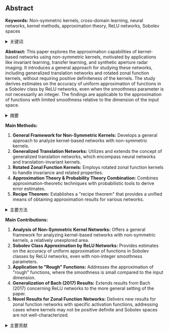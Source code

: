 ## Abstract

**Keywords:** Non-symmetric kernels, cross-domain learning, neural networks, kernel methods, approximation theory, ReLU networks, Sobolev spaces
<details>
    <summary>关键词</summary>
    <ul>
        非对称核, 跨域学习, 神经网络, 核方法, 逼近论, ReLU 网络, 索博列夫空间
    </ul>
</details>

**Abstract:**
This paper explores the approximation capabilities of kernel-based networks using non-symmetric kernels, motivated by applications like invariant learning, transfer learning, and synthetic aperture radar imaging. It introduces a general approach for studying these networks, including generalized translation networks and rotated zonal function kernels, without requiring positive definiteness of the kernels. The study derives estimates on the accuracy of uniform approximation of functions in a Sobolev class by ReLU networks, even when the smoothness parameter is not necessarily an integer.  The findings are applicable to the approximation of functions with limited smoothness relative to the dimension of the input space.

<details>
    <summary>摘要</summary>
    <ul>
        本文探讨了使用非对称核的核函数网络的逼近能力，其动机来自于不变学习、迁移学习和合成孔径雷达成像等应用。本文引入了一种通用方法来研究这些网络，包括广义平移网络和旋转区域函数核，而不需要核的正定性。该研究推导出了 ReLU 网络对索博列夫空间中的函数进行一致逼近的精度估计，即使在光滑度参数不一定是整数的情况下。这些发现适用于输入空间的维度相比，平滑度有限的函数的逼近。
    </ul>
</details>

**Main Methods:**

1.  **General Framework for Non-Symmetric Kernels:** Develops a general approach to analyze kernel-based networks with non-symmetric kernels.
2.  **Generalized Translation Networks:** Utilizes and extends the concept of generalized translation networks, which encompass neural networks and translation-invariant kernels.
3.  **Rotated Zonal Function Kernels:** Employs rotated zonal function kernels to handle invariance and related properties.
4.  **Approximation Theory & Probability Theory Combination:** Combines approximation-theoretic techniques with probabilistic tools to derive error estimates.
5.  **Recipe Theorem:** Establishes a "recipe theorem" that provides a unified means of obtaining approximation results for various networks.

<details>
    <summary>主要方法</summary>
    <ul>
        <li>非对称核的通用框架：开发了一种分析具有非对称核的核函数网络的通用方法。</li>
        <li>广义平移网络：使用和扩展了广义平移网络的概念，该概念包括神经网络和平移不变核。</li>
        <li>旋转区域函数核：采用旋转区域函数核来处理不变性和相关属性。</li>
        <li>逼近论与概率论的结合：将逼近论技术与概率工具相结合，以推导出误差估计。</li>
        <li>配方定理：建立一个“配方定理”，为获得各种网络的逼近结果提供了一种统一手段。</li>
    </ul>
</details>

**Main Contributions:**

1.  **Analysis of Non-Symmetric Kernel Networks:** Offers a general framework for analyzing kernel-based networks with non-symmetric kernels, a relatively unexplored area.
2.  **Sobolev Class Approximation by ReLU Networks:** Provides estimates on the accuracy of uniform approximation of functions in Sobolev classes by ReLU networks, even with non-integer smoothness parameters.
3.  **Application to "Rough" Functions:**  Addresses the approximation of "rough" functions, where the smoothness is small compared to the input dimension.
4.  **Generalization of Bach (2017) Results:** Extends results from Bach (2017) concerning ReLU networks to the more general setting of the paper.
5.  **Novel Results for Zonal Function Networks:** Delivers new results for zonal function networks with specific activation functions, addressing cases where kernels may not be positive definite and Sobolev spaces are not well-characterized.

<details>
    <summary>主要贡献</summary>
    <ul>
        <li>非对称核网络分析：为分析具有非对称核的核函数网络提供了一个通用框架，这是一个相对未经探索的领域。</li>
        <li>ReLU 网络对索博列夫类的逼近：提供了 ReLU 网络对索博列夫类中函数进行一致逼近的精度估计，即使在光滑度参数为非整数的情况下。</li>
        <li>应用于“粗糙”函数：解决了“粗糙”函数的逼近问题，其中光滑度与输入维度相比很小。</li>
        <li>Bach (2017) 结果的推广：将关于 ReLU 网络的 Bach (2017) 的结果扩展到本文的更一般设置中。</li>
        <li>区域函数网络的新结果：为具有特定激活函数的区域函数网络提供新结果，解决了核可能不是正定且索博列夫空间没有明确特征的情况。</li>
    </ul>
</details>
